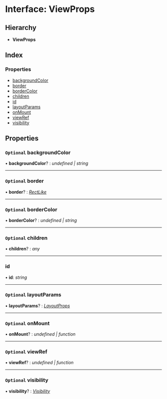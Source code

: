 # Interface: ViewProps

## Hierarchy

* **ViewProps**

## Index

### Properties

* [backgroundColor](viewprops.md#optional-backgroundcolor)
* [border](viewprops.md#optional-border)
* [borderColor](viewprops.md#optional-bordercolor)
* [children](viewprops.md#optional-children)
* [id](viewprops.md#id)
* [layoutParams](viewprops.md#optional-layoutparams)
* [onMount](viewprops.md#optional-onmount)
* [viewRef](viewprops.md#optional-viewref)
* [visibility](viewprops.md#optional-visibility)

## Properties

### `Optional` backgroundColor

• **backgroundColor**? : *undefined | string*

___

### `Optional` border

• **border**? : *[RectLike](../README.md#rectlike)*

___

### `Optional` borderColor

• **borderColor**? : *undefined | string*

___

### `Optional` children

• **children**? : *any*

___

###  id

• **id**: *string*

___

### `Optional` layoutParams

• **layoutParams**? : *[LayoutProps](layoutprops.md)*

___

### `Optional` onMount

• **onMount**? : *undefined | function*

___

### `Optional` viewRef

• **viewRef**? : *undefined | function*

___

### `Optional` visibility

• **visibility**? : *[Visibility](../enums/visibility.md)*
